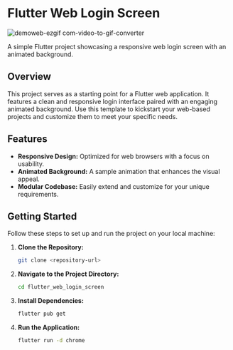 # Flutter Web Login Screen
![demoweb-ezgif com-video-to-gif-converter](https://github.com/user-attachments/assets/8e06f095-a3de-48fc-838d-de7ac68ffd22)


A simple Flutter project showcasing a responsive web login screen with an animated background.

## Overview

This project serves as a starting point for a Flutter web application. It features a clean and responsive login interface paired with an engaging animated background. Use this template to kickstart your web-based projects and customize them to meet your specific needs.

## Features

- **Responsive Design:** Optimized for web browsers with a focus on usability.
- **Animated Background:** A sample animation that enhances the visual appeal.
- **Modular Codebase:** Easily extend and customize for your unique requirements.

## Getting Started

Follow these steps to set up and run the project on your local machine:

1. **Clone the Repository:**

   ```bash
   git clone <repository-url>

2. **Navigate to the Project Directory:**

   ```bash
   cd flutter_web_login_screen

3. **Install Dependencies:**

   ```bash
   flutter pub get

4. **Run the Application:**

   ```bash
   flutter run -d chrome
